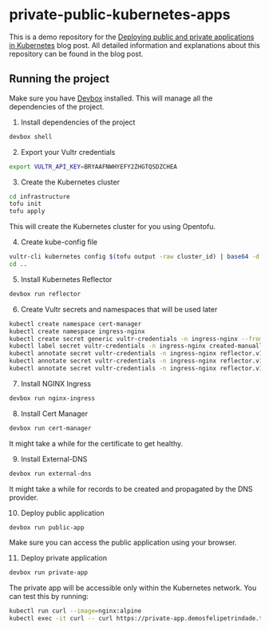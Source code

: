# private-public-kubernetes-apps

This is a demo repository for the [Deploying public and private applications in Kubernetes](https://felipetrindade.com/public-private-apps/) blog post. All detailed information and explanations about this repository can be found in the blog post.

## Running the project
Make sure you have [Devbox](https://www.jetify.com/devbox) installed. This will manage all the dependencies of the project.

1) Install dependencies of the project

```sh
devbox shell
```

2) Export your Vultr credentials

```sh
export VULTR_API_KEY=BRYAAFNWHYEFY2ZHGTQSDZCHEA
```

3) Create the Kubernetes cluster

```sh
cd infrastructure
tofu init
tofu apply
```

This will create the Kubernetes cluster for you using Opentofu.

4) Create kube-config file

```sh
vultr-cli kubernetes config $(tofu output -raw cluster_id) | base64 -d >> ~/.kube/config
cd ..
```

5) Install Kubernetes Reflector

```sh
devbox run reflector
```

6) Create Vultr secrets and namespaces that will be used later

```sh
kubectl create namespace cert-manager
kubectl create namespace ingress-nginx
kubectl create secret generic vultr-credentials -n ingress-nginx --from-literal=apiKey=$VULTR_API_KEY
kubectl label secret vultr-credentials -n ingress-nginx created-manually=true
kubectl annotate secret vultr-credentials -n ingress-nginx reflector.v1.k8s.emberstack.com/reflection-auto-namespaces=kube-system,cert-manager
kubectl annotate secret vultr-credentials -n ingress-nginx reflector.v1.k8s.emberstack.com/reflection-allowed="true"
kubectl annotate secret vultr-credentials -n ingress-nginx reflector.v1.k8s.emberstack.com/reflection-auto-enabled="true"
```

7) Install NGINX Ingress

```sh
devbox run nginx-ingress
```

8) Install Cert Manager

```sh
devbox run cert-manager
```

It might take a while for the certificate to get healthy.

9) Install External-DNS

```sh
devbox run external-dns
```

It might take a while for records to be created and propagated by the DNS provider.

10) Deploy public application

```sh
devbox run public-app
```

Make sure you can access the public application using your browser.

11) Deploy private application

```sh
devbox run private-app
```

The private app will be accessible only within the Kubernetes network. You can test this by running:

```sh
kubectl run curl --image=nginx:alpine
kubectl exec -it curl -- curl https://private-app.demosfelipetrindade.top
```